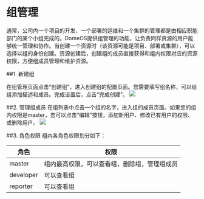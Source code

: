 # 组管理

通常，公司内一个项目的开发、一个部署的运维和一个集群的管理都是由相应职能部门的某个小组完成的。DomeOS提供组管理的功能，让负责同样资源的用户能够统一管理和协作。当创建一个资源时（该资源可能是项目、部署或集群），可以选择以组的身份创建。资源创建后，创建组的成员直接获得和组内权限对应的资源权限，方便组成员管理和维护资源。

##1. 新建组

在组管理页面点击“创建组”，进入创建组的配置页面。您需要填写组名称，可以给组添加描述和成员。完成设置后，点击“完成创建”。
![](http://881471b33d4f9.cdn.sohucs.com/q_mini/newproject6.jpg)

##2. 管理组成员
在组列表中点击一个组的名字，进入组的成员页面。如果您的组内权限是master，您可以点击“编辑”按钮，添加新用户、修改已有用户的权限、或删除用户。
![](http://881471b33d4f9.cdn.sohucs.com/q_mini/newproject6.jpg)


##3. 角色权限
组内各角色权限划分如下：

| 角色 |权限 |
| -- | -- |
| master | 组内最高权限，可以查看组，删除组，管理组成员 |
| developer | 可以查看组|
| reporter | 可以查看组|

